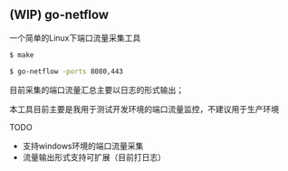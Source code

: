 (WIP) go-netflow
-------
一个简单的Linux下端口流量采集工具

```bash
$ make

$ go-netflow -ports 8080,443
```

目前采集的端口流量汇总主要以日志的形式输出；

本工具目前主要是我用于测试开发环境的端口流量监控，不建议用于生产环境

TODO

- 支持windows环境的端口流量采集
- 流量输出形式支持可扩展（目前打日志）